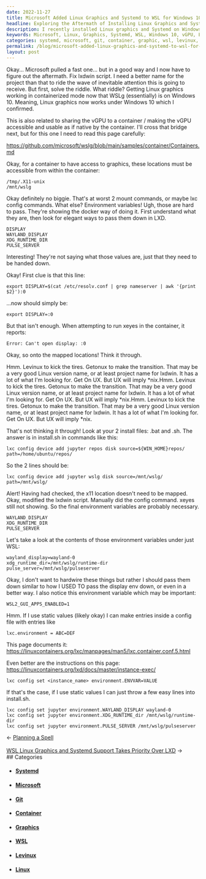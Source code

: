 ```yaml
---
date: 2022-11-27
title: Microsoft Added Linux Graphics and Systemd to WSL for Windows 10
headline: Exploring the Aftermath of Installing Linux Graphics and Systemd on Windows 10
description: I recently installed Linux graphics and Systemd on Windows 10, and now I'm exploring the aftermath. I'm researching how to make the vGPU accessible and usable, mapping locations and environment variables, and setting up the WAYLAND_DISPLAY and XDG_RUNTIME_DIR. I'm looking into lxdwin script, Levinux/Getonux projects, and lxc config set to configure the jupyter environment. Join me as I explore the aftermath of this installation!
keywords: Microsoft, Linux, Graphics, Systemd, WSL, Windows 10, vGPU, Environment Variables, WAYLAND_DISPLAY, XDG_RUNTIME_DIR, lxdwin script, Levinux, Getonux, lxc config set, GitHub, Container, Map, Jupyter Environment, PULSE_SERVER
categories: systemd, microsoft, git, container, graphic, wsl, levinux, linux
permalink: /blog/microsoft-added-linux-graphics-and-systemd-to-wsl-for-windows-10/
layout: post
---
```



Okay... Microsoft pulled a fast one... but in a good way and I now have to
figure out the aftermath. Fix lxdwin script. I need a better name for the
project than that to ride the wave of inevitable attention this is going to
receive. But first, solve the riddle. What riddle? Getting Linux graphics
working in containerized mode now that WSLg (essentially) is on Windows 10.
Meaning, Linux graphics now works under Windows 10 which I confirmed.

This is also related to sharing the vGPU to a container / making the vGPU
accessible and usable as if native by the container. I'll cross that bridge
next, but for this one I need to read this page carefully:

https://github.com/microsoft/wslg/blob/main/samples/container/Containers.md

Okay, for a container to have access to graphics, these locations must be
accessible from within the container:

    /tmp/.X11-unix
    /mnt/wslg

Okay definitely no biggie. That's at worst 2 mount commands, or maybe lxc
config commands. What else? Environment variables! Ugh, those are hard to pass.
They're showing the docker way of doing it. First understand what they are,
then look for elegant ways to pass them down in LXD.

    DISPLAY
    WAYLAND_DISPLAY
    XDG_RUNTIME_DIR
    PULSE_SERVER

Interesting! They're not saying what those values are, just that they need to
be handed down.

Okay! First clue is that this line:

    export DISPLAY=$(cat /etc/resolv.conf | grep nameserver | awk '{print $2}'):0

...now should simply be:

    export DISPLAY=:0

But that isn't enough. When attempting to run xeyes in the container, it
reports:

    Error: Can't open display: :0

Okay, so onto the mapped locations! Think it through.

Hmm. Levinux to kick the tires. Getonux to make the transition. That may be a
very good Linux version name, or at least project name for lxdwin. It has a lot
of what I'm looking for. Get On UX. But UX will imply *nix.Hmm. Levinux to kick
the tires. Getonux to make the transition. That may be a very good Linux
version name, or at least project name for lxdwin. It has a lot of what I'm
looking for. Get On UX. But UX will imply *nix.Hmm. Levinux to kick the tires.
Getonux to make the transition. That may be a very good Linux version name, or
at least project name for lxdwin. It has a lot of what I'm looking for. Get On
UX. But UX will imply \*nix.

That's not thinking it through! Look at your 2 install files: .bat and .sh.
The answer is in install.sh in commands like this:

    lxc config device add jupyter repos disk source=${WIN_HOME}repos/ path=/home/ubuntu/repos/

So the 2 lines should be:

    lxc config device add jupyter wslg disk source=/mnt/wslg/ path=/mnt/wslg/

Alert! Having had checked, the x11 location doesn't need to be mapped. Okay,
modified the lxdwin script. Manually did the config command. xeyes still not
showing. So the final environment variables are probably necessary.

    WAYLAND_DISPLAY
    XDG_RUNTIME_DIR
    PULSE_SERVER

Let's take a look at the contents of those environment variables under just
WSL:

    wayland_display=wayland-0
    xdg_runtime_dir=/mnt/wslg/runtime-dir
    pulse_server=/mnt/wslg/pulseserver

Okay, I don't want to hardwire these things but rather I should pass them down
similar to how I USED TO pass the display env down, or even in a better way. I
also notice this environment variable which may be important:

    WSL2_GUI_APPS_ENABLED=1

Hmm. If I use static values (likely okay) I can make entries inside a config
file with entries like

    lxc.environment = ABC=DEF

This page documents it: https://linuxcontainers.org/lxc/manpages/man5/lxc.container.conf.5.html

Even better are the instructions on this page: https://linuxcontainers.org/lxd/docs/master/instance-exec/

    lxc config set <instance_name> environment.ENVVAR=VALUE

If that's the case, if I use static values I can just throw a few easy lines
into install.sh.

    lxc config set jupyter environment.WAYLAND_DISPLAY wayland-0
    lxc config set jupyter environment.XDG_RUNTIME_dir /mnt/wslg/runtime-dir
    lxc config set jupyter environment.PULSE_SERVER /mnt/wslg/pulseserver


<div class="arrow-links"><div class="post-nav-prev"><span class="arrow">&larr;&nbsp;</span><a href="/blog/planning-a-spell/">Planning a Spell</a></div> &nbsp; <div class="post-nav-next"><a href="/blog/wsl-linux-graphics-and-systemd-support-takes-priority-over-lxd/">WSL Linux Graphics and Systemd Support Takes Priority Over LXD</a><span class="arrow">&nbsp;&rarr;</span></div></div>
## Categories

<ul>
<li><h4><a href='/systemd/'>Systemd</a></h4></li>
<li><h4><a href='/microsoft/'>Microsoft</a></h4></li>
<li><h4><a href='/git/'>Git</a></h4></li>
<li><h4><a href='/container/'>Container</a></h4></li>
<li><h4><a href='/graphic/'>Graphics</a></h4></li>
<li><h4><a href='/wsl/'>WSL</a></h4></li>
<li><h4><a href='/levinux/'>Levinux</a></h4></li>
<li><h4><a href='/linux/'>Linux</a></h4></li></ul>